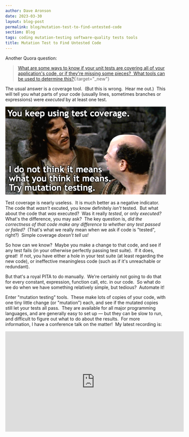 ```yaml
---
author: Dave Aronson
date: 2023-03-30
layout: blog-post
permalink: blog/mutation-test-to-find-untested-code
section: Blog
tags: coding mutation-testing software-quality tests tools
title: Mutation Test to Find Untested Code
---
```


Another Quora question:
> [What are some ways to know if your unit tests are covering all of your application's code, or if they're missing some pieces?&nbsp; What tools can be used to determine this?](https://www.quora.com/What-are-some-ways-to-know-if-your-unit-tests-are-covering-all-of-your-applications-code-or-if-theyre-missing-some-pieces-What-tools-can-be-used-to-determine-this/answer/Dave-Aronson){:target="_new"}

The usual answer is a coverage tool.&nbsp;
(But this is wrong.&nbsp;
Hear me out.)&nbsp;
This will tell you what parts of your code
(usually lines, sometimes branches or expressions)
were _executed_ by at least one test.

<center>
<img src="/assets/img/inigo-montoya-test-coverage-meme-better.jpg"
     alt="Inigo Montoya telling Vizzini 'You keep using test coverage.  I do not think it means what you think it means.  Try mutation testing.'">
</center>

Test coverage is nearly useless.&nbsp;
It is much better as a negative indicator.&nbsp;
The code that _wasn't_ excuted,
you know definitely _isn't_ tested.&nbsp;
But what about the code that _was_ executed?&nbsp;
Was it really _tested_, or only _executed?_&nbsp;
What's the difference, you may ask?&nbsp;
The key question is,
_did the correctness of that code
make any difference to whether any test passed or failed?_&nbsp;
(That's what we really mean when we ask if code is "tested", right?)&nbsp;
Simple coverage _doesn't tell us!_

So how can we know?&nbsp;
Maybe you make a change to that code,
and see if any test fails
(in your otherwise perfectly passing test suite).&nbsp;
If it does, great!&nbsp;
If not, you have either a hole in your test suite
(at least regarding the new code),
or ineffective meaningless code
(such as if it's unreachable or redundant).

But that's a royal PITA to do manually.&nbsp;
We're certainly not going to do that for every
constant, expression, function call, etc.
in our code.&nbsp;
So what do we do when we have something
relatively simple, but tedious?&nbsp;
Automate it!

Enter "mutation testing" tools.&nbsp;
These make lots of copies of your code,
with one tiny little change (or "mutation") each,
and see if the mutated copies still let your tests all pass.&nbsp;
They are available for all major programming languages,
and are generally easy to set up &mdash;
but they can be slow to run,
and difficult to figure out what to do about the results.&nbsp;
For more information,
I have a conference talk on the matter!&nbsp;
My latest recording is:

<center><iframe width="560" height="315" src="https://www.youtube.com/embed/AUS_G6yCpP0" title="YouTube video player" frameborder="0" allowfullscreen></iframe></center>
